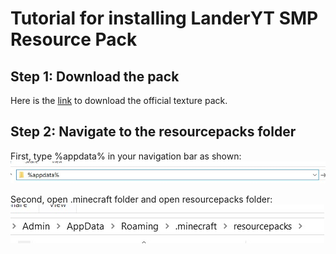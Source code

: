 # Tutorial for installing LanderYT SMP Resource Pack

## Step 1: Download the pack
Here is the [link](https://drive.google.com/file/d/1Pm4Ffe_aPS6NPyKMIO-cuKDNK2yncD8O/view?usp=sharing) to download the official texture pack. 

## Step 2: Navigate to the resourcepacks folder
First, type %appdata% in your navigation bar as shown:
![appdata](https://github.com/landeryt/LanderYTSMP/blob/main/lib/screenshots/appdata.jpg)

Second, open .minecraft folder and open resourcepacks folder:
![resourcepacks](https://github.com/landeryt/LanderYTSMP/blob/main/lib/screenshots/resourcepacks.jpg)

